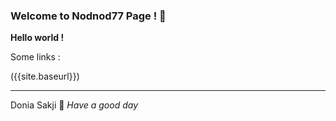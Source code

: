 ### Welcome to Nodnod77 Page ! 🚪

__Hello world !__

Some links :

({{site.baseurl}})

------------------------------------------------
Donia Sakji 
🍎 *Have a good day*
